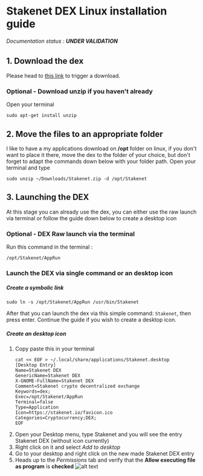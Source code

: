 # Stakenet DEX Linux installation guide

###### Documentation status : **UNDER VALIDATION**

## 1. Download the dex
Please head to [this link](https://auto-updater-wallet-test.s3.us-east-2.amazonaws.com/light-wallet/staging/linux/installer/Stakenet.zip) to trigger a download.

### Optional - Download unzip if you haven't already
Open your terminal
```
sudo apt-get install unzip
```

## 2. Move the files to an appropriate folder
I like to have a my applications download on **/opt** folder on linux, if you don't want to place it there, move the dex to the folder of your choice, but don't forget to adapt the commands down below with your folder path.
Open your terminal and type
```
sudo unzip ~/Downloads/Stakenet.zip -d /opt/Stakenet
```

## 3. Launching the DEX
At this stage you can already use the dex, you can either use the raw launch via terminal 
or follow the guide down below to create a desktop icon 
### Optional - DEX Raw launch via the terminal
Run this command in the terminal :
```
/opt/Stakenet/AppRun
```

### Launch the DEX via single command or an desktop icon

##### Create a symbolic link
```
sudo ln -s /opt/Stakenet/AppRun /usr/bin/Stakenet
```
After that you can launch the dex via this simple command: `Stakenet`, then press enter.
Continue the guide if you wish to create a desktop icon.

##### Create an desktop icon
1. Copy paste this in your terminal
    ```
    cat << EOF > ~/.local/share/applications/Stakenet.desktop
    [Desktop Entry]
    Name=Stakenet DEX
    GenericName=Stakenet DEX
    X-GNOME-FullName=Stakenet DEX
    Comment=Stakenet crypto decentralized exchange
    Keywords=dex;
    Exec=/opt/Stakenet/AppRun
    Terminal=false
    Type=Application
    Icon=https://stakenet.io/favicon.ico
    Categories=Cryptocurrency;DEX;
    EOF
    ```
1. Open your Desktop menu, type Stakenet and you will see the entry Stakenet DEX (without icon currently)
1. Right click on it and select *Add to desktop*
1. Go to your desktop and right click on the new made Stakenet DEX entry
1. Heads up to the *Permissions* tab and verify that the  **Allow executing file as program** is **checked**
   ![alt text](https://imgur.com/9tJR0P3.png)
